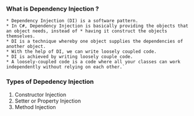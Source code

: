 ### What is Dependency Injection ?


    * Dependency Injection (DI) is a software pattern.
    * In C#, Dependency Injection is basically providing the objects that an object needs, instead of * having it construct the objects themselves.
    * DI is a technique whereby one object supplies the dependencies of another object.
    * With the help of DI, we can write loosely coupled code.
    * DI is achieved by writing loosely couple code.
    * A loosely-coupled code is a code where all your classes can work independently without relying on each other.`

### Types of Depedency Injection 
1) Constructor Injection
2) Setter or Property Injection
3) Method Injection